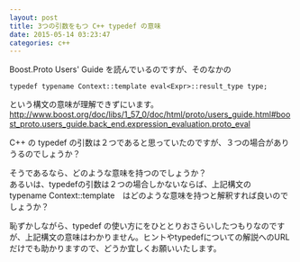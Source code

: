 ```yaml
---
layout: post
title: 3つの引数をもつ C++ typedef の意味
date: 2015-05-14 03:23:47
categories: c++
---
```

<p>Boost.Proto Users' Guide を読んでいるのですが、そのなかの</p>

<pre><code>typedef typename Context::template eval&lt;Expr&gt;::result_type type;
</code></pre>

<p>という構文の意味が理解できずにいます。<br>
<a href="http://www.boost.org/doc/libs/1_57_0/doc/html/proto/users_guide.html#boost_proto.users_guide.back_end.expression_evaluation.proto_eval">http://www.boost.org/doc/libs/1_57_0/doc/html/proto/users_guide.html#boost_proto.users_guide.back_end.expression_evaluation.proto_eval</a></p>

<p>C++ の typedef の引数は２つであると思っていたのですが、３つの場合がありうるのでしょうか？</p>

<p>そうであるなら、どのような意味を持つのでしょうか？<br>
あるいは、typedefの引数は２つの場合しかないならば、上記構文の　typename Context::template　はどのような意味を持つと解釈すれば良いのでしょうか？</p>

<p>恥ずかしながら、typedef の使い方にをひととりおさらいしたつもりなのですが、上記構文の意味はわかりません。ヒントやtypedefについての解説へのURLだけでも助かりますので、どうか宜しくお願いいたします。</p>
